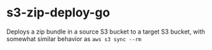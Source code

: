 #  s3-zip-deploy-go

Deploys a zip bundle in a source S3 bucket to a target S3 bucket, with somewhat similar behavior as `aws s3 sync --rm`


